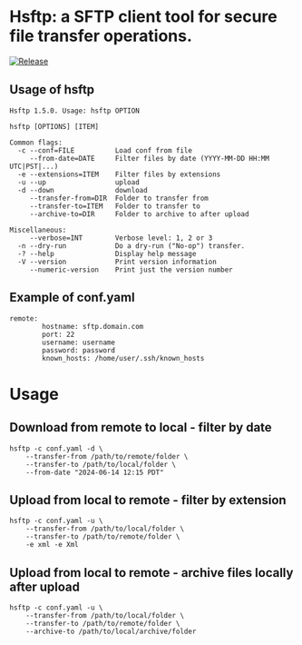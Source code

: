 # Hsftp: a SFTP client tool for secure file transfer operations.

[![Release](https://github.com/iocrafts/hsftp/actions/workflows/release.yml/badge.svg)](https://github.com/iocrafts/hsftp/actions/workflows/release.yml)

Usage of hsftp
--------------

```
Hsftp 1.5.0. Usage: hsftp OPTION

hsftp [OPTIONS] [ITEM]

Common flags:
  -c --conf=FILE          Load conf from file
     --from-date=DATE     Filter files by date (YYYY-MM-DD HH:MM UTC|PST|...)
  -e --extensions=ITEM    Filter files by extensions
  -u --up                 upload
  -d --down               download
     --transfer-from=DIR  Folder to transfer from
     --transfer-to=ITEM   Folder to transfer to
     --archive-to=DIR     Folder to archive to after upload

Miscellaneous:
     --verbose=INT        Verbose level: 1, 2 or 3
  -n --dry-run            Do a dry-run ("No-op") transfer.
  -? --help               Display help message
  -V --version            Print version information
     --numeric-version    Print just the version number
```

Example of conf.yaml
--------------------

```
remote:
        hostname: sftp.domain.com
        port: 22
        username: username
        password: password
        known_hosts: /home/user/.ssh/known_hosts
```

# Usage

## Download from remote to local - filter by date

```
hsftp -c conf.yaml -d \
    --transfer-from /path/to/remote/folder \
    --transfer-to /path/to/local/folder \
    --from-date "2024-06-14 12:15 PDT"
```

## Upload from local to remote - filter by extension

```
hsftp -c conf.yaml -u \
    --transfer-from /path/to/local/folder \
    --transfer-to /path/to/remote/folder \
    -e xml -e Xml
```

## Upload from local to remote - archive files locally after upload

```
hsftp -c conf.yaml -u \
    --transfer-from /path/to/local/folder \
    --transfer-to /path/to/remote/folder \
    --archive-to /path/to/local/archive/folder
```
